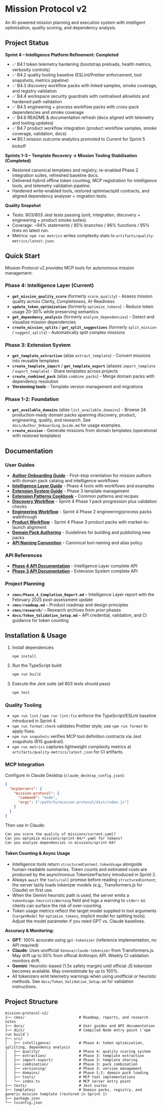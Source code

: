 # Mission Protocol v2

An AI-powered mission planning and execution system with intelligent optimization, quality scoring, and dependency analysis.

## Project Status

**Sprint 4 – Intelligence Platform Refinement: Completed**

- ✅ B4.1 token telemetry hardening (bootstrap preloads, health metrics, verbosity controls)
- ✅ B4.2 quality tooling baseline (ESLint/Prettier enforcement, tool snapshots, metrics pipeline)
- ✅ B4.3 discovery workflow packs with linked samples, smoke coverage, and registry validation
- ✅ B4.4 workspace security guardrails with centralised allowlists and hardened path validation
- ✅ B4.5 engineering + process workflow packs with cross-pack dependencies and smoke coverage
- ✅ B4.6 README & documentation refresh (docs aligned with telemetry and tooling updates)
- ✅ B4.7 product workflow integration (product workflow samples, smoke coverage, validation, docs)
- ⏭️ B5.1 mission outcome analytics promoted to Current for Sprint 5 kickoff

**Sprints 1–3 – Template Recovery → Mission Tooling Stabilisation (Completed)**

- Restored canonical templates and registry, re-enabled Phase 2 integration suites, refreshed baseline docs.
- Delivered hybrid offline token counting, MCP registration for intelligence tools, and telemetry validation pipeline.
- Hardened write-enabled tools, restored optimise/split contracts, and aligned dependency analyser + migration tests.

**Quality Snapshot**

- Tests: 803/803 Jest tests passing (unit, integration, discovery + engineering + product smoke suites).
- Coverage: ~94% statements / 85% branches / 96% functions / 95% lines on latest run.
- Metrics: `npm run metrics` writes complexity stats to `artifacts/quality-metrics/latest.json`.

## Quick Start

Mission Protocol v2 provides MCP tools for autonomous mission management:

### Phase 4: Intelligence Layer (Current)

- **`get_mission_quality_score`** (formerly `score_quality`) - Assess mission quality across Clarity, Completeness, AI-Readiness
- **`update_token_optimization`** (formerly `optimize_tokens`) - Reduce token usage 20-30% while preserving semantics
- **`get_dependency_analysis`** (formerly `analyze_dependencies`) - Detect and visualize mission dependencies
- **`create_mission_splits`** / **`get_split_suggestions`** (formerly `split_mission` / `suggest_splits`) - Automatically split complex missions

### Phase 3: Extension System

- **`get_template_extraction`** (alias `extract_template`) - Convert missions into reusable templates
- **`create_template_import`** / **`get_template_export`** (aliases `import_template` / `export_template`) - Share templates across projects
- **`create_combined_pack`** (alias `combine_packs`) - Merge domain packs with dependency resolution
- **Versioning tools** - Template version management and migrations

### Phase 1-2: Foundation

- **`get_available_domains`** (alias `list_available_domains`) - Browse 24 production-ready domain packs spanning discovery, product, engineering, quality, and research. See `docs/Author_Onboarding_Guide.md` for usage examples.
- **`create_mission`** - Generate missions from domain templates (operational with restored templates)

## Documentation

### User Guides

- **[Author Onboarding Guide](docs/Author_Onboarding_Guide.md)** - First-stop orientation for mission authors with domain pack catalog and intelligence workflows
- **[Intelligence Layer Guide](docs/Intelligence_Layer_Guide.md)** - Phase 4 tools with workflows and examples
- **[Extension System Guide](docs/Extension_System_Guide.md)** - Phase 3 template management
- **[Extension Patterns Cookbook](docs/Extension_Patterns_Cookbook.md)** - Common patterns and recipes
- **[Discovery Workflow](docs/discovery-workflow.md)** - Sprint 4 Phase 1 pack progression plus validation checks
- **[Engineering Workflow](docs/engineering-workflow.md)** - Sprint 4 Phase 2 engineering/process packs walkthrough
- **[Product Workflow](docs/product-workflow.md)** - Sprint 4 Phase 3 product packs with market-to-launch alignment
- **[Domain Pack Authoring](docs/domain-pack-authoring.md)** - Guidelines for building and publishing new packs
- **[API Naming Convention](docs/api-naming-convention.md)** - Canonical tool naming and alias policy

### API References

- **[Phase 4 API Documentation](docs/API_Documentation_Phase4.md)** - Intelligence Layer complete API
- **[Phase 3 API Documentation](docs/API_Documentation.md)** - Extension System complete API

### Project Planning

- **`cmos/Phase_4_Completion_Report.md`** – Intelligence Layer report with the February 2025 post-assessment update
- **`cmos/roadmap.md`** – Product roadmap and design principles
- **`cmos/research/`** – Research archives from prior phases
- **`docs/Token_Validation_Setup.md`** – API credential, validation, and CI guidance for token counting

## Installation & Usage

1. Install dependencies
   ```bash
   npm install
   ```
2. Run the TypeScript build
   ```bash
   npm run build
   ```
3. Execute the Jest suite (all 803 tests should pass)
   ```bash
   npm test
   ```

### Quality Tooling

- `npm run lint` / `npm run lint:fix` enforce the TypeScript/ESLint baseline introduced in Sprint 4.
- `npm run format:check` validates Prettier style; use `npm run format` to apply fixes.
- `npm run snapshots` verifies MCP tool definition contracts via Jest snapshots (R15 guardrail).
- `npm run metrics` captures lightweight complexity metrics at `artifacts/quality-metrics/latest.json` for CI artifacts.

### MCP Integration

Configure in Claude Desktop (`claude_desktop_config.json`):

```json
{
  "mcpServers": {
    "mission-protocol": {
      "command": "node",
      "args": ["/path/to/mission-protocol/dist/index.js"]
    }
  }
}
```

Then use in Claude:

```
Can you score the quality of missions/current.yaml?
Can you optimize missions/sprint-04/*.yaml for tokens?
Can you analyze dependencies in missions/sprint-04?
```

#### Token Counting & Async Usage

- Intelligence tools return `structuredContent.tokenUsage` alongside human-readable summaries. Token counts and estimated costs are produced by the asynchronous TokenizerFactory introduced in Sprint 2.
- Always `await` the `tools/call` promise before reading `structuredContent`; the server lazily loads tokenizer models (e.g., Transformers.js for Claude) on first use.
- When the Gemini heuristic path is used, the server emits a `tokenUsage.heuristicWarning` field and logs a warning to `stderr` so clients can surface the risk of over-counting.
- Token usage metrics reflect the target model supplied in tool arguments (`targetModel` for `optimize_tokens`, implicit model for splitting tools). Adjust the model parameter if you need GPT vs. Claude baselines.

**Accuracy & Monitoring:**

- **GPT**: 100% accurate using `gpt-tokenizer` (reference implementation, no API required)
- **Claude**: Uses unofficial `Xenova/claude-tokenizer` from Transformers.js. May drift up to 50% from official Anthropic API. Weekly CI validation monitors drift.
- **Gemini**: Heuristic-based (1.5x safety margin) until official JS tokenizer becomes available. May overestimate by up to 100%.
- All tokenizers emit telemetry warnings when using unofficial or heuristic methods. See `docs/Token_Validation_Setup.md` for validation instructions.

## Project Structure

```
mission-protocol-v2/
├── cmos/                         # Roadmap, reports, and research notes
├── docs/                         # User guides and API documentation
├── dist/                         # Compiled Node entry point (`npm run build`)
├── src/
│   ├── intelligence/             # Phase 4: token optimization, splitting, dependency analysis
│   ├── quality/                  # Phase 4: quality scoring system
│   ├── extraction/               # Phase 3: template extraction
│   ├── import-export/            # Phase 3: template sharing
│   ├── combination/              # Phase 3: pack combination
│   ├── versioning/               # Phase 3: version management
│   ├── domains/                  # Phase 1-2: domain pack loading
│   ├── tools/                    # MCP tool implementations
│   └── index.ts                  # MCP server entry point
├── tests/                        # Jest suites
├── templates/                    # Domain packs, registry, and generic mission template (restored in Sprint 1)
├── package.json
└── tsconfig.json
```
